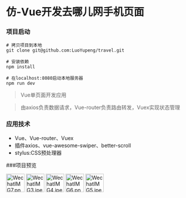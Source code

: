 # 仿-Vue开发去哪儿网手机页面



### 项目启动

``` 
# 拷贝项目到本地
git clone git@github.com:LuoYupeng/travel.git

# 安装依赖
npm install

# 在localhost:8080启动本地服务器
npm run dev

```
>   Vue单页面开发应用

>   由axios负责数据请求，Vue-router负责路由转发，Vuex实现状态管理
  

### 应用技术
- Vue、Vue-router、Vuex
- 插件axios、vue-awesome-swiper、better-scroll
- stylus:CSS预处理器

###项目预览
<div style='display:flex,flex-wrap:nowrap'>  
<img src="https://i.loli.net/2019/05/19/5ce159f93fc3f34608.png" alt="WechatIMG7.png"  style="width:50px" />
<img src="https://i.loli.net/2019/05/19/5ce159f95317b37629.jpeg" alt="WechatIMG3.jpeg" style="width:50px" />
<img src="https://i.loli.net/2019/05/19/5ce159f95a57e47298.jpeg" alt="WechatIMG4.jpeg" style="width:50px" />
<img src="https://i.loli.net/2019/05/19/5ce159f9738b144983.png" alt="WechatIMG6.png" style="width:50px"/>
<img src="https://i.loli.net/2019/05/19/5ce159f9781c741081.jpeg" alt="WechatIMG5.jpeg" style="width:50px" />
</div>
